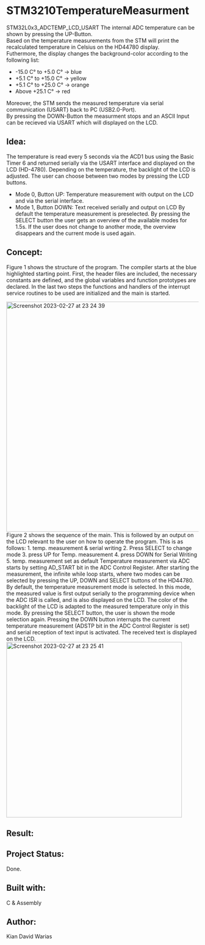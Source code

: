 # STM3210TemperatureMeasurment

STM32L0x3_ADCTEMP_LCD_USART
The internal ADC temperature can be shown by pressing the UP-Button. <br>
Based on the temperature measurements from the STM will print the recalculated temperature in Celsius on the HD44780 display. <br>
Futhermore, the display changes the background-color according to the following list: <br>
<ul>
<li>-15.0 C° to +5.0  C° -> blue </li>
<li> +5.1 C° to +15.0 C° -> yellow </li>
<li> +5.1 C° to +25.0 C° -> orange </li>
<li>      Above +25.1 C° -> red </li>
</ul>
Moreover, the STM sends the measured temperature via serial communication (USART) back to PC (USB2.0-Port). <br>
By pressing the DOWN-Button the measurment stops and an ASCII Input can be recieved via USART which will displayed on the LCD.
<br>

## Idea:
The temperature is read every 5 seconds via the ACD1 bus using the Basic Timer 6 and returned serially via the USART interface and displayed on the LCD (HD-4780). Depending on the temperature, the backlight of the LCD is adjusted. The user can choose between two modes by pressing the LCD buttons. 
- Mode 0, Button UP: Temperature measurement with output on the LCD and via the serial interface.
- Mode 1, Button DOWN: Text received serially and output on LCD
By default the temperature measurement is preselected. By pressing the SELECT button the user gets an overview of the available modes for 1.5s. If the user does not change to another mode, the overview disappears and the current mode is used again.
## Concept:
Figure 1 shows the structure of the program. The compiler starts at the blue highlighted starting point. First, the header files are included, the necessary constants are defined, and the global variables and function prototypes are declared. In the last two steps the functions and handlers of the interrupt service routines to be used are initialized and the main is started. 

<img width="603" alt="Screenshot 2023-02-27 at 23 24 39" src="https://user-images.githubusercontent.com/55065075/221699834-97b11384-a385-4771-977c-ddc862263803.png">
Figure 2 shows the sequence of the main. 
This is followed by an output on the LCD relevant to the user on how to operate the program. This is as follows: 
1. temp. measurement & serial writing
2. Press SELECT to change mode
3. press UP for Temp. measurement
4. press DOWN for Serial Writing
5. temp. measurement set as default
Temperature measurement via ADC starts by setting AD_START bit in the ADC Control Register. After starting the measurement, the infinite while loop starts, where two modes can be selected by pressing the UP, DOWN and SELECT buttons of the HD44780. By default, the temperature measurement mode is selected. In this mode, the measured value is first output serially to the programming device when the ADC ISR is called, and is also displayed on the LCD. The color of the backlight of the LCD is adapted to the measured temperature only in this mode. By pressing the SELECT button, the user is shown the mode selection again. Pressing the DOWN button interrupts the current temperature measurement (ADSTP bit in the ADC Control Register is set) and serial reception of text input is activated. The received text is displayed on the LCD.
<img width="460" alt="Screenshot 2023-02-27 at 23 25 41" src="https://user-images.githubusercontent.com/55065075/221699990-f3acc159-2d07-4fc9-8c60-2b1e8ecb08f6.png">

## Result: 




## Project Status: 
Done.

## Built with:
C & Assembly

## Author:
Kian David Warias
